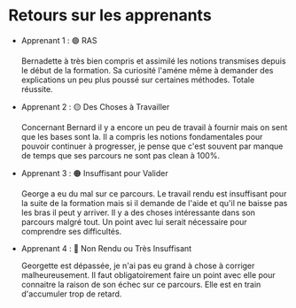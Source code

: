 # Retours sur les apprenants

* Apprenant 1 : 🟢 RAS

  Bernadette à très bien compris et assimilé les notions transmises depuis le début de la formation. Sa curiosité l'améne même à demander des explications un peu plus poussé sur certaines méthodes.
  Totale réussite.
  
* Apprenant 2 : 🟡 Des Choses à Travailler

  Concernant Bernard il y a encore un peu de travail à fournir mais on sent que les bases sont la. Il a compris les notions fondamentales pour pouvoir continuer à progresser, je pense que c'est souvent
  par manque de temps que ses parcours ne sont pas clean à 100%.
  
* Apprenant 3 : 🟠 Insuffisant pour Valider

  George a eu du mal sur ce parcours. Le travail rendu est insuffisant pour la suite de la formation mais si il demande de l'aide et qu'il ne baisse pas les bras il peut y arriver. Il y a des choses
  intéressante dans son parcours malgré tout. Un point avec lui serait nécessaire pour comprendre ses difficultés.
  
* Apprenant 4 : 🔴 Non Rendu ou Très Insuffisant

  Georgette est dépassée, je n'ai pas eu grand à chose à corriger malheureusement. Il faut obligatoirement faire un point avec elle pour connaitre la raison de son échec sur ce parcours. Elle est 
  en train d'accumuler trop de retard.
